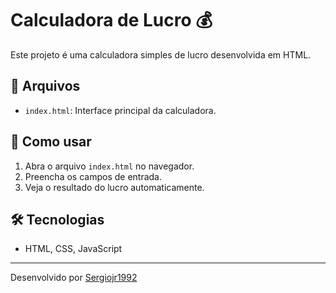 # Calculadora de Lucro 💰

Este projeto é uma calculadora simples de lucro desenvolvida em HTML.

## 📂 Arquivos
- `index.html`: Interface principal da calculadora.

## 🚀 Como usar
1. Abra o arquivo `index.html` no navegador.
2. Preencha os campos de entrada.
3. Veja o resultado do lucro automaticamente.

## 🛠 Tecnologias
- HTML, CSS, JavaScript

---

Desenvolvido por [Sergiojr1992](https://github.com/Sergiojr1992)

